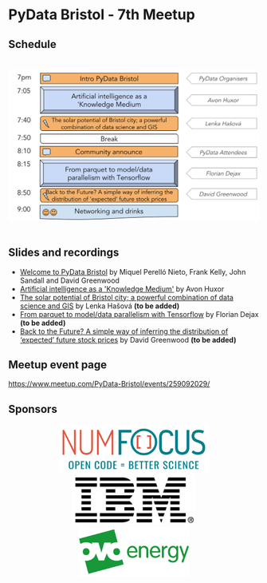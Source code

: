 # PyData Bristol - 7th Meetup

## Schedule

<p align="center">
  <img alt="schedule" src="./images/PyData_Bristol_2019_03_schedule.svg" vspace="20" widht="300"/>
</p>

## Slides and recordings

- [Welcome to PyData Bristol][slides:1] by Miquel Perelló Nieto, Frank Kelly,
  John Sandall and David Greenwood
- [Artificial intelligence as a 'Knowledge Medium'][slides:2] by Avon Huxor
- [The solar potential of Bristol city; a powerful combination of data science and GIS][slides:3] by Lenka Hašová **(to be added)**
- [From parquet to model/data parallelism with Tensorflow][slides:4] by Florian Dejax **(to be added)**
- [Back to the Future? A simple way of inferring the distribution of ‘expected’ future stock prices][slides:5] by David Greenwood **(to be added)**

[slides:1]: ./pydata_bristol_1.pdf
[slides:2]:  ./pydata_bristol_2.pdf
[slides:3]:  ./pydata_bristol_3.pdf
[slides:4]:  ./pydata_bristol_4.pdf
[slides:5]:  ./pydata_bristol_5.pdf

## Meetup event page

https://www.meetup.com/PyData-Bristol/events/259092029/

## Sponsors

<p align="center">
  <a href="https://www.numfocus.org/"><img alt='NumFocus logo' src="./images/logos/numfocus_logo.png" hspace="20" height="100"/></a>
  <a href="https://www-05.ibm.com/uk/locations/bristol.html"><img alt='IBM logo' src="./images/logos/IBM.jpg" hspace="20" height="100"/></a>
  <a href="https://www.ovoenergy.com/careers/vacancies"><img alt='ovo energy logo' src="./images/logos/ovo_energy_logo.jpg" hspace="20" height="100"/></a>
</p>
